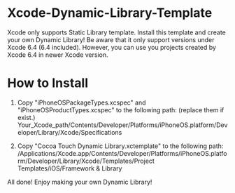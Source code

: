 # Xcode-Dynamic-Library-Template
Xcode only supports Static Library template. Install this template and create your own Dynamic Library!
Be aware that it only support versions under Xcode 6.4 (6.4 included). However, you can use you projects created by Xcode 6.4 in newer Xcode version.

# How to Install
1. Copy "iPhoneOSPackageTypes.xcspec" and "iPhoneOSProductTypes.xcspec" to the following path: (replace them if exist.)
Your_Xcode_path/Contents/Developer/Platforms/iPhoneOS.platform/Developer/Library/Xcode/Specifications

2. Copy "Cocoa Touch Dynamic Library.xctemplate" to the following path:
/Applications/Xcode.app/Contents/Developer/Platforms/iPhoneOS.platform/Developer/Library/Xcode/Templates/Project Templates/iOS/Framework & Library

All done! Enjoy making your own Dynamic Library!
